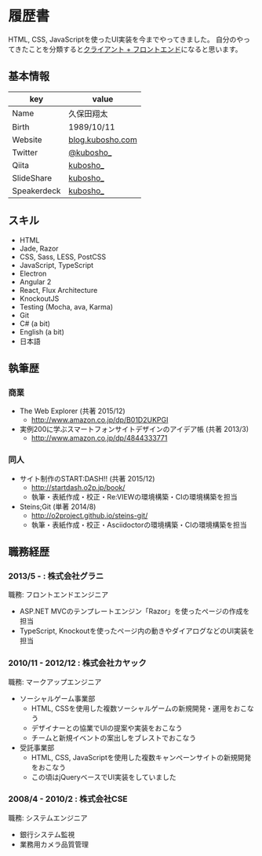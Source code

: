 # 履歴書

HTML, CSS, JavaScriptを使ったUI実装を今までやってきました。
自分のやってきたことを分類すると[クライアント + フロントエンド](https://gist.github.com/imaya/9592685#クライアントサイド--フロントエンド)になると思います。

## 基本情報

|key|value|
|---|-----|
|Name|久保田翔太|
|Birth|1989/10/11|
|Website|[blog.kubosho.com](http://blog.kubosho.com/)|
|Twitter|[@kubosho_](https://twitter.com/kubosho_)|
|Qiita|[kubosho_](http://qiita.com/kubosho_)|
|SlideShare|[kubosho_](http://www.slideshare.net/kubosho)|
|Speakerdeck|[kubosho_](https://speakerdeck.com/kubosho)|

## スキル

- HTML
- Jade, Razor
- CSS, Sass, LESS, PostCSS
- JavaScript, TypeScript
- Electron
- Angular 2
- React, Flux Architecture
- KnockoutJS
- Testing (Mocha, ava, Karma)
- Git
- C# (a bit)
- English (a bit)
- 日本語

## 執筆歴

### 商業

- The Web Explorer (共著 2015/12)
  - http://www.amazon.co.jp/dp/B01D2UKPGI
- 実例200に学ぶスマートフォンサイトデザインのアイデア帳 (共著 2013/3)
  - http://www.amazon.co.jp/dp/4844333771
  
### 同人

- サイト制作のSTART:DASH!! (共著 2015/12)
  - http://startdash.o2p.jp/book/
  - 執筆・表紙作成・校正・Re:VIEWの環境構築・CIの環境構築を担当
- Steins;Git (単著 2014/8)
  - http://o2project.github.io/steins-git/
  - 執筆・表紙作成・校正・Asciidoctorの環境構築・CIの環境構築を担当

## 職務経歴

### 2013/5 - : 株式会社グラニ

職務: フロントエンドエンジニア

- ASP.NET MVCのテンプレートエンジン「Razor」を使ったページの作成を担当
- TypeScript, Knockoutを使ったページ内の動きやダイアログなどのUI実装を担当

### 2010/11 - 2012/12 : 株式会社カヤック

職務: マークアップエンジニア

- ソーシャルゲーム事業部　
  - HTML, CSSを使用した複数ソーシャルゲームの新規開発・運用をおこなう
  - デザイナーとの協業でUIの提案や実装をおこなう
  - チームと新規イベントの案出しをブレストでおこなう
- 受託事業部
  - HTML, CSS, JavaScriptを使用した複数キャンペーンサイトの新規開発をおこなう
  - この頃はjQueryベースでUI実装をしていました

### 2008/4 - 2010/2 : 株式会社CSE

職務: システムエンジニア

- 銀行システム監視
- 業務用カメラ品質管理
